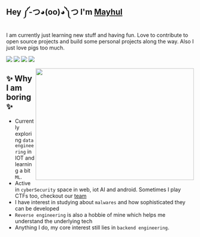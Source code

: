 <h2>Hey ༼-つ◕(oo)◕༽つ I'm <a href="https://buri.prose.sh/">Mayhul</a></h2>

I am currently just learning new stuff and having fun. Love to contribute to open source projects and build some personal projects along the way. Also I just love pigs too much.

<a href="https://buri.prose.sh/"><img src="https://img.shields.io/badge/Medium-12100E?style=for-the-badge&logo=medium&logoColor=white"></a> <a href="https://www.instagram.com/_mayhul_/"><img src="https://img.shields.io/badge/Instagram-E4405F?style=for-the-badge&logo=instagram&logoColor=white"></a> <a href="https://twitter.com/mayhulnotmehul"><img src="https://img.shields.io/badge/Twitter-1DA1F2?style=for-the-badge&logo=twitter&logoColor=white"></a> <a href="https://www.linkedin.com/in/mayhul-jindal-774734217/"><img src="https://img.shields.io/badge/LinkedIn-0077B5?style=for-the-badge&logo=linkedin&logoColor=white"></a>

<img align="right" height="300" width="425" alt="" src="https://user-images.githubusercontent.com/95216160/198546446-7fd44a46-bd79-47f3-9ba1-c4bc8bd718bd.gif" />

## ✨ Why I am boring ✨

- Currently exploring `data engineering` in IOT and learning a bit `ML`. 
- Active in `cyberSecurity` space in web, iot AI and android. Sometimes I play CTFs too, checkout our [team](https://ctftime.org/team/165779)
- I have interest in studying about `malwares` and how sophisticated they can be developed
- `Reverse engineering` is also a hobbie of mine which helps me understand the underlying tech
- Anything I do, my core interest still lies in `backend engineering`.
